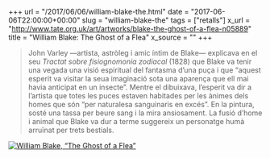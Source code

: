 +++
url = "/2017/06/06/william-blake-the.html"
date = "2017-06-06T22:00:00+00:00"
slug = "william-blake-the"
tags = ["retalls"]
x_url = "http://www.tate.org.uk/art/artworks/blake-the-ghost-of-a-flea-n05889"
title = "William Blake: The Ghost of a Flea"
x_source = ""
+++


> John Varley —artista, astròleg i amic íntim de Blake— explicava en el seu *Tractat sobre fisiognomonia zodiacal* (1828) que Blake va tenir una vegada una visió espiritual del fantasma d’una puça i que “aquest esperit va visitar la seua imaginació sota una aparença que ell mai havia anticipat en un insecte”. Mentre el dibuixava, l’esperit va dir a l’artista que totes les puces estaven habitades per les ànimes dels homes que són “per naturalesa sanguinaris en excés”. En la pintura, sosté una tassa per beure sang i la mira ansiosament. La fusió d’home i animal que Blake va dur a terme suggereix un personatge humà arruïnat per trets bestials.

<a href="https://commons.wikimedia.org/wiki/File%3AWilliam_Blake_-_The_Ghost_of_a_Flea_-_Google_Art_Project.jpg"><img src="/uploads/2019/3b427e5b18.jpg" alt="William Blake, “The Ghost of a Flea”"></a>
